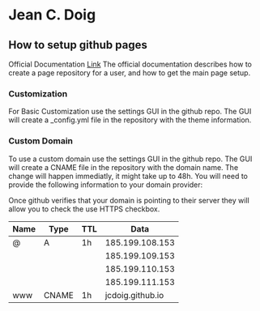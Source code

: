 # Jean C. Doig

## How to setup github pages

Official Documentation [Link](https://pages.github.com/)
The official documentation describes how to create a page repository for a user, and how to get the main page setup.

### Customization

For Basic Customization use the settings GUI in the github repo. The GUI will create a _config.yml file in the repository with the theme information.

### Custom Domain

To use a custom domain use the settings GUI in the github repo. The GUI will create a CNAME file in the repository with the domain name. The change will happen immediatly, it might take up to 48h. You will need to provide the following information to your domain provider:

Once github verifies that your domain is pointing to their server they will allow you to check the use HTTPS checkbox.

| Name            | Type  | TTL | Data             |
|-----------------|-------|-----|------------------|
| @               | A     | 1h  | 185.199.108.153  |
|                 |       |     | 185.199.109.153  |
|                 |       |     | 185.199.110.153  |
|                 |       |     | 185.199.111.153  |
| www             | CNAME | 1h  | jcdoig.github.io |
